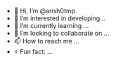 - 👋 Hi, I’m @arish0tmp
- 👀 I’m interested in developing...
- 🌱 I’m currently learning ...
- 💞️ I’m looking to collaborate on ...
- 📫 How to reach me ...
- ⚡ Fun fact: ...

<!---
arish0tmp/arish0tmp is a ✨ special ✨ repository because its `README.md` (this file) appears on your GitHub profile.
You can click the Preview link to take a look at your changes.
--->
